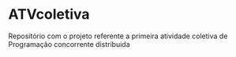 # ATVcoletiva
Repositório com o projeto referente a primeira atividade coletiva de Programação concorrente distribuida
